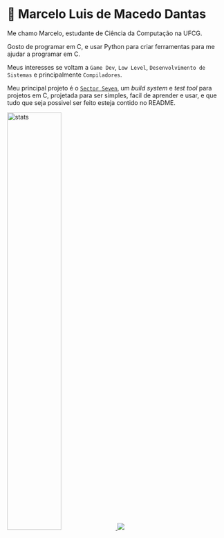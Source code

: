 # 🐪 Marcelo Luis de Macedo Dantas
Me chamo Marcelo, estudante de Ciência da Computação na UFCG.

Gosto de programar em C, e usar Python para criar ferramentas para me ajudar a programar em C.

Meus interesses se voltam a `Game Dev`, `Low Level`, `Desenvolvimento de Sistemas` e principalmente `Compiladores`. 

Meu principal projeto é o [`Sector Seven`](https://github.com/MarceloLuisDantas/Sector-Seven), um *build system* e *test tool* para projetos em C, projetada para ser simples, facil de aprender e usar, e que tudo que seja possivel ser feito esteja contido no README. 

<link rel="stylesheet" href="https://cdn.jsdelivr.net/gh/devicons/devicon@v2.15.1/devicon.min.css">

<a href="#">
  <img width="49.8%"  src="https://github-readme-stats.vercel.app/api?username=MarceloLuisDantas&show_icons=true&theme=github_dark&rank_icon=github&hide_border=true" alt="stats" />
  <img src="https://github-readme-stats.vercel.app/api/top-langs/?username=MarceloLuisDantas&layout=compact&theme=github_dark&hide_border=true" />
</a>

<!-- <br>
<br>
<div style="display: flex; justify-content: center; align-items: center; gap: 20px;">
    <img src="imgs/asm.png" height="28">  
    <img src="imgs/vazio.png" height="10">   
    <img src="imgs/C_Logo.png" height="30">
    <img src="imgs/vazio.png" height="10">   
    <img src="imgs/Go_Logo_Blue.svg.png" height="23">
    <img src="imgs/vazio.png" height="10">   
    <img src="imgs/Nim-logo.png" height="25">
    <img src="imgs/vazio.png" height="10">   
    <img src="imgs/zig.png" height="30">
</div> -->

